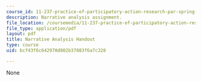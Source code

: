 ```yaml
---
course_id: 11-237-practice-of-participatory-action-research-par-spring-2016
description: Narrative analysis assignment.
file_location: /coursemedia/11-237-practice-of-participatory-action-research-par-spring-2016/bcf43f6c642970d802b37883f6a7c328_MIT11_237S16_Narrative.pdf
file_type: application/pdf
layout: pdf
title: Narrative Analysis Handout
type: course
uid: bcf43f6c642970d802b37883f6a7c328

---
```

None